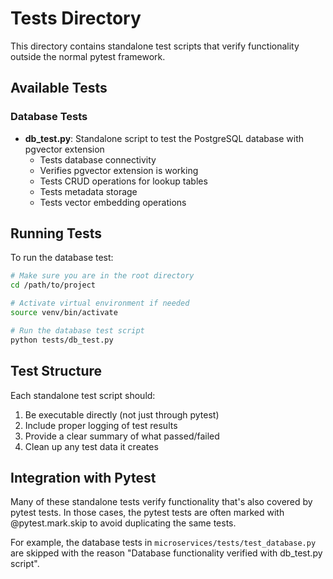 # Tests Directory

This directory contains standalone test scripts that verify functionality outside the normal pytest framework.

## Available Tests

### Database Tests

- **db_test.py**: Standalone script to test the PostgreSQL database with pgvector extension
  - Tests database connectivity
  - Verifies pgvector extension is working
  - Tests CRUD operations for lookup tables
  - Tests metadata storage
  - Tests vector embedding operations

## Running Tests

To run the database test:

```bash
# Make sure you are in the root directory
cd /path/to/project

# Activate virtual environment if needed
source venv/bin/activate

# Run the database test script
python tests/db_test.py
```

## Test Structure

Each standalone test script should:

1. Be executable directly (not just through pytest)
2. Include proper logging of test results
3. Provide a clear summary of what passed/failed
4. Clean up any test data it creates

## Integration with Pytest

Many of these standalone tests verify functionality that's also covered by pytest tests.
In those cases, the pytest tests are often marked with @pytest.mark.skip to avoid
duplicating the same tests.

For example, the database tests in `microservices/tests/test_database.py` are skipped
with the reason "Database functionality verified with db_test.py script". 